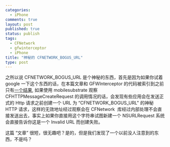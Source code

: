 ```yaml
--- 
categories: 
  - iPhone
comments: true
layout: post
published: true
status: publish
tags: 
  - CFNetwork
  - gfwinterceptor
  - iPhone
title: "神秘的 CFNETWORK_BOGUS_URL"
type: post
---
```

之所以说 CFNETWORK_BOGUS_URL 是个神秘的东西，首先是因为如果你试着 google 一下这个东西的话，在本篇文章和 GFWInterceptor 的代码被索引到之前只有<a href="http://www.google.com/search?client=safari&amp;rls=en&amp;q=CFNETWORK_BOGUS_URL&amp;ie=UTF-8&amp;oe=UTF-8" target="_blank">一个结果</a>, 如果使用 mobilesubstrate 观察 CFHTTPMessageCreateRequest 的调用情况的话，会发现有些应用会在发送正式的 Http 请求之前创建一个 URL 为 “CFNETWORK_BOGUS_URL" 的神秘 HTTP 请求，这样的无效地址经过观察会在 CFNetwork  库经过内部处理不会直接发送出去，事实上如果你直接用这个字符串试图新建一个 NSURLRequest 系统会直接告诉你这是一个 Invalid URL 而创建失败。

这篇 “文章” 很短，很无趣吧？是的，但是我们发现了一个以前没人注意到的东西，不是吗？
